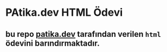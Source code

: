 # PAtika.dev HTML Ödevi

## bu repo [patika.dev](https://www.patika.dev/tr) tarafından verilen `html` ödevini barındırmaktadır.
